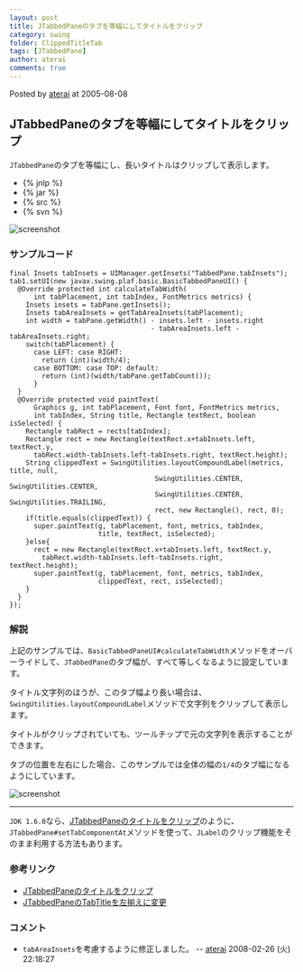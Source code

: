 ```yaml
---
layout: post
title: JTabbedPaneのタブを等幅にしてタイトルをクリップ
category: swing
folder: ClippedTitleTab
tags: [JTabbedPane]
author: aterai
comments: true
---
```


Posted by [aterai](http://terai.xrea.jp/aterai.html) at 2005-08-08

## JTabbedPaneのタブを等幅にしてタイトルをクリップ
`JTabbedPane`のタブを等幅にし、長いタイトルはクリップして表示します。

- {% jnlp %}
- {% jar %}
- {% src %}
- {% svn %}

<!-- dummy comment line for breaking list -->

![screenshot](https://lh4.googleusercontent.com/_9Z4BYR88imo/TQTJXdZi5MI/AAAAAAAAAUQ/5nvfRoEEDEM/s800/ClippedTitleTab.png)

### サンプルコード
<pre class="prettyprint"><code>final Insets tabInsets = UIManager.getInsets("TabbedPane.tabInsets");
tab1.setUI(new javax.swing.plaf.basic.BasicTabbedPaneUI() {
  @Override protected int calculateTabWidth(
      int tabPlacement, int tabIndex, FontMetrics metrics) {
    Insets insets = tabPane.getInsets();
    Insets tabAreaInsets = getTabAreaInsets(tabPlacement);
    int width = tabPane.getWidth() - insets.left - insets.right
                                   - tabAreaInsets.left - tabAreaInsets.right;
    switch(tabPlacement) {
      case LEFT: case RIGHT:
        return (int)(width/4);
      case BOTTOM: case TOP: default:
        return (int)(width/tabPane.getTabCount());
      }
  }
  @Override protected void paintText(
      Graphics g, int tabPlacement, Font font, FontMetrics metrics,
      int tabIndex, String title, Rectangle textRect, boolean isSelected) {
    Rectangle tabRect = rects[tabIndex];
    Rectangle rect = new Rectangle(textRect.x+tabInsets.left, textRect.y,
      tabRect.width-tabInsets.left-tabInsets.right, textRect.height);
    String clippedText = SwingUtilities.layoutCompoundLabel(metrics, title, null,
                                    SwingUtilities.CENTER, SwingUtilities.CENTER,
                                    SwingUtilities.CENTER, SwingUtilities.TRAILING,
                                    rect, new Rectangle(), rect, 0);
    if(title.equals(clippedText)) {
      super.paintText(g, tabPlacement, font, metrics, tabIndex,
                      title, textRect, isSelected);
    }else{
      rect = new Rectangle(textRect.x+tabInsets.left, textRect.y,
        tabRect.width-tabInsets.left-tabInsets.right, textRect.height);
      super.paintText(g, tabPlacement, font, metrics, tabIndex,
                      clippedText, rect, isSelected);
    }
  }
});
</code></pre>

### 解説
上記のサンプルでは、`BasicTabbedPaneUI#calculateTabWidth`メソッドをオーバーライドして、`JTabbedPane`のタブ幅が、すべて等しくなるように設定しています。

タイトル文字列のほうが、このタブ幅より長い場合は、`SwingUtilities.layoutCompoundLabel`メソッドで文字列をクリップして表示します。

タイトルがクリップされていても、ツールチップで元の文字列を表示することができます。

タブの位置を左右にした場合、このサンプルでは全体の幅の`1/4`のタブ幅になるようにしています。

![screenshot](https://lh3.googleusercontent.com/_9Z4BYR88imo/TQTJZ71XT7I/AAAAAAAAAUU/bO4iaEaR_xU/s800/ClippedTitleTab1.png)

- - - -
`JDK 1.6.0`なら、[JTabbedPaneのタイトルをクリップ](http://terai.xrea.jp/Swing/ClippedTabLabel.html)のように、`JTabbedPane#setTabComponentAt`メソッドを使って、`JLabel`のクリップ機能をそのまま利用する方法もあります。

### 参考リンク
- [JTabbedPaneのタイトルをクリップ](http://terai.xrea.jp/Swing/ClippedTabLabel.html)
- [JTabbedPaneのTabTitleを左揃えに変更](http://terai.xrea.jp/Swing/TabTitleAlignment.html)

<!-- dummy comment line for breaking list -->

### コメント
- `tabAreaInsets`を考慮するように修正しました。 -- [aterai](http://terai.xrea.jp/aterai.html) 2008-02-26 (火) 22:18:27

<!-- dummy comment line for breaking list -->

